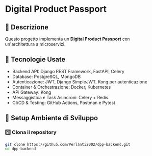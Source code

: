 # Digital Product Passport

## 📌 Descrizione
Questo progetto implementa un **Digital Product Passport** con un'architettura a microservizi.

## 📌 Tecnologie Usate
- Backend API: Django REST Framework, FastAPI, Celery
- Database: PostgreSQL, MongoDB
- Autenticazione: JWT, Django SimpleJWT, Kong per autenticazione
- Container & Orchestrazione: Docker, Kubernetes
- API Gateway: Kong
- Messaggistica e Task Asincroni: Celery + Redis
- CI/CD & Testing: GitHub Actions, Postman e Pytest

## 📌 Setup Ambiente di Sviluppo
### 1️⃣ Clona il repository
```bash
git clone https://github.com/Verlanti2002/dpp-backend.git
cd dpp-backend
